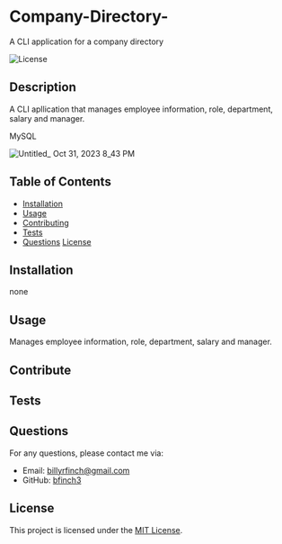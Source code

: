 # Company-Directory-
A CLI application for a company directory 

![License](https://img.shields.io/badge/license-MIT-blue.svg)

## Description

A CLI apllication that manages employee information, role, department, salary and manager.

MySQL

![Untitled_ Oct 31, 2023 8_43 PM](https://github.com/Bfinch3/Company-Directory-/assets/144380049/3c1fac6c-35e5-4b21-b3ec-971c81af6c83)

## Table of Contents

- [Installation](#installation)
- [Usage](#usage)
- [Contributing](#contributing)
- [Tests](#tests)
- [Questions](#questions)
[License](https://opensource.org/licenses/MIT)

## Installation

none

## Usage

Manages employee information, role, department, salary and manager.

## Contribute



## Tests



## Questions

For any questions, please contact me via:

- Email: billyrfinch@gmail.com
- GitHub: [bfinch3](https://github.com/bfinch3)

## License

This project is licensed under the [MIT License]([License](https://opensource.org/licenses/MIT)).
